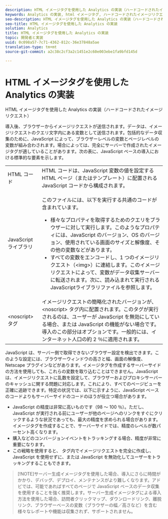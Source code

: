 ```yaml
---
description: HTML イメージタグを使用した Analytics の実装（ハードコードされたイメージリクエスト）
keywords: Analytics の実装, html イメージタグ, ハードコードされたイメージリクエスト
seo-description: HTML イメージタグを使用した Analytics の実装（ハードコードされたイメージリクエスト）
seo-title: HTML イメージタグを使用した Analytics の実装
solution: Analytics
title: HTML イメージタグを使用した Analytics の実装
topic: 開発者と実装
uuid: 0c098a57-7c71-4362-812c-36e37848a5ae
translation-type: tm+mt
source-git-commit: a2c38c2cf3a2c1451e2c60e003ebe1fa9bfd145d

---
```



# HTML イメージタグを使用した Analytics の実装

HTML イメージタグを使用した Analytics の実装（ハードコードされたイメージリクエスト）

導入後、ブラウザーからイメージリクエストが送信されます。データは、イメージリクエストのクエリ文字内にある変数として送信されます。包括的なデータ収集のために、JavaScript によって、ブラウザーレベルの変数とページレベルの変数が組み合わされます。場合によっては、完全にサーバーで作成されたイメージタグが適していることがあります。次の表に、JavaScript ベースの導入における標準的な要素を示します。

<table id="table_20BBE4387F234CF199E6C99741AF265C"> 
 <tbody> 
  <tr> 
   <td> HTML コード </td> 
   <td> HTML コードは、JavaScript 変数の値を設定する HTML ページ（またはテンプレート）に配置される JavaScript コードから構成されます。 </td> 
  </tr> 
  <tr> 
   <td> JavaScript ライブラリ </td> 
   <td> <p>このファイルには、以下を実行する共通のコードが含まれています。 </p> 
    <ul id="ul_ED50D66F2B2B476E8D9063099995998D"> 
     <li id="li_E88F6F28EC8946469ADCEAFF2F0A4EBA">様々なプロパティを取得するためのクエリをブラウザーに対して実行します。このようなプロパティには、JavaScript のバージョン、OS のバージョン、使用されている画面のサイズと解像度、その他の変数などがあります。 </li> 
     <li id="li_5CEBE37709D943B7921447FA7054A565">すべての変数をエンコードし、1 つのイメージリクエスト（&lt;img&gt;）に連結します。このイメージリクエストによって、変数がデータ収集サーバーに転送されます。次に、読み込まれて実行されるJavaScriptライブラリファイルを参照します。 </li> 
    </ul> </td> 
  </tr> 
  <tr> 
   <td> &lt;noscript&gt; タグ </td> 
   <td> イメージリクエストの簡略化されたバージョンが、&lt;noscript&gt; タグ内に配置されます。このタグが実行されるのは、ユーザーが JavaScript を無効にしている場合、または JavaScript の機能がない場合です。導入のこの部分はオプションです。一般的には、インターネット人口の約 2 ％に適用されます。 </td> 
  </tr> 
 </tbody> 
</table>

JavaScript は、サーバー側で取得できないブラウザー設定を検出できます。このような設定には、ブラウザーウィンドウの高さと幅、画面の解像度、Netscape プラグインなどがあります。イメージタグを作成するサーバーサイドの方法を使用しても、これらの変数を取り込むことはできません。JavaScript は、イメージリクエストに乱数を設定して、ブラウザーおよびプロキシサーバーのキャッシュに関する問題に対応します。これにより、すべてのページビューを正確に追跡できます。特定の状況では、以下に示すように、JavaScript ベースのコードよりもサーバーサイドのコードのほうが役立つ場合があります。

* JavaScript の精度は非常に高いものです（98 ～ 100 ％）。ただし、JavaScript が実行される前にユーザーが他のページへのリンクをすぐにクリックするような状況であっても、最大の精度を求められる場合があります。イメージタグを作成することで、サーバーサイドでは、精度のレベルが数パーセント高くなります。
* 購入などのコンバージョンイベントをトラッキングする場合、精度が非常に重要になります。
* この戦略を使用すると、 <noscript> タグ内でイメージリクエストを完全に作成し、JavaScript を使用せずに、または JavaScript を無効化してユーザーをトラッキングすることもできます。

> [!NOTE]サーバー生成イメージタグを使用した場合、導入にさらに時間がかかり、デバッグ、デプロイ、メンテナンスがより難しくなります。アドビでは、可能であればすべてのページで JavaScript ベースのデータ収集を使用することを強く推奨します。サーバー生成イメージタグによる導入方法を使用した場合、訪問者クリックマップ、ダウンロードリンク、離脱リンク、ブラウザーベースの変数（ブラウザーの幅／高さなど）を含む様々なレポートや機能は収集されず、サポートされません。

